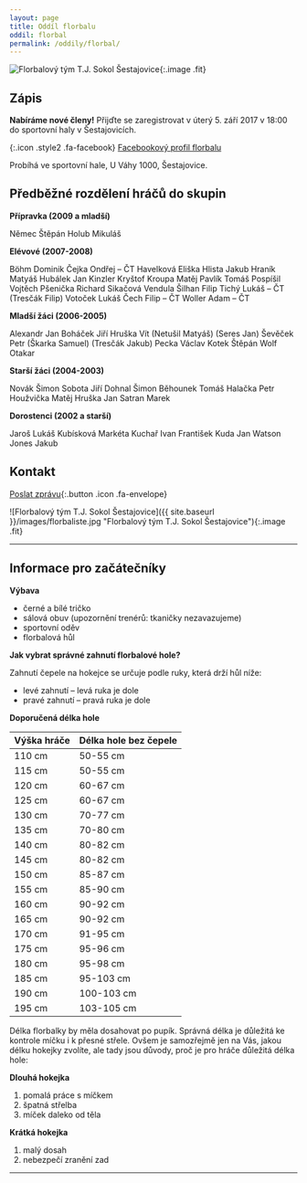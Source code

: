 ```yaml
---
layout: page
title: Oddíl florbalu
oddil: florbal
permalink: /oddily/florbal/
---
```


![Florbalový tým T.J. Sokol Šestajovice]({{relative}}/images/logo-florbal-hor.jpeg){:.image .fit}

## Zápis

**Nabíráme nové členy!** Přijďte se zaregistrovat v úterý 5. září 2017 v 18:00 do sportovní haly v Šestajovicích.

<!-- [Chci se přidat]({{ site.baseurl }}/clenstvi/){:.button .special}-->


[](https://www.facebook.com/sestajoviceflorbal/){:.icon .style2 .fa-facebook}
[Facebookový profil florbalu](https://www.facebook.com/sestajoviceflorbal/)

Probíhá ve sportovní hale, U Váhy 1000, Šestajovice.


## Předběžné rozdělení hráčů do skupin

**Přípravka (2009 a mladší)**

Němec Štěpán
Holub Mikuláš

**Elévové (2007-2008)**

Böhm Dominik
Čejka Ondřej – ČT
Havelková Eliška 
Hlista Jakub
Hraník Matyáš
Hubálek Jan
Kinzler Kryštof
Kroupa Matěj
Pavlík Tomáš
Pospíšil Vojtěch
Pšenička Richard
Sikačová Vendula
Šilhan Filip
Tichý Lukáš – ČT
(Tresčák Filip)
Votoček Lukáš
Čech Filip – ČT 
Woller Adam – ČT

**Mladší žáci (2006-2005)**

Alexandr Jan
Boháček Jiří
Hruška Vít
(Netušil Matyáš)
(Seres Jan)
Ševěček Petr
(Škarka Samuel)
(Tresčák Jakub)
Pecka Václav
Kotek Štěpán
Wolf Otakar

**Starší žáci (2004-2003)**

Novák Šimon
Sobota Jiří
Dohnal Šimon
Běhounek Tomáš
Halačka Petr
Houžvička Matěj
Hruška Jan
Satran Marek

**Dorostenci (2002 a starší)**

Jaroš Lukáš
Kubísková Markéta
Kuchař Ivan František
Kuda Jan
Watson Jones Jakub



## Kontakt

[Poslat zprávu](#f){:.button .icon .fa-envelope}

![Florbalový tým T.J. Sokol Šestajovice]({{ site.baseurl }}/images/florbaliste.jpg "Florbalový tým T.J. Sokol Šestajovice"){:.image .fit}

----

## Informace pro začátečníky

**Výbava**

* černé a bílé tričko
* sálová obuv (upozornění trenérů: tkaničky nezavazujeme)
* sportovní oděv
* florbalová hůl

**Jak vybrat správné zahnutí florbalové hole?**

Zahnutí čepele na hokejce se určuje podle ruky, která drží hůl níže:

- levé zahnutí – levá ruka je dole
- pravé zahnutí – pravá ruka je dole

**Doporučená délka hole**

| Výška hráče | Délka hole bez čepele |
|-------------|-----------------------|
| 110 cm      | 50-55 cm              |
| 115 cm      | 50-55 cm              |
| 120 cm      | 60-67 cm              |
| 125 cm      | 60-67 cm              |
| 130 cm      | 70-77 cm              |
| 135 cm      | 70-80 cm              |
| 140 cm      | 80-82 cm              |
| 145 cm      | 80-82 cm              |
| 150 cm      | 85-87 cm              |
| 155 cm      | 85-90 cm              |
| 160 cm      | 90-92 cm              |
| 165 cm      | 90-92 cm              |
| 170 cm      | 91-95 cm              |
| 175 cm      | 95-96 cm              |
| 180 cm      | 95-98 cm              |
| 185 cm      | 95-103 cm             |
| 190 cm      | 100-103 cm            |
| 195 cm      | 103-105 cm            |

Délka florbalky by měla dosahovat po pupík. Správná délka je důležitá ke kontrole míčku i k přesné střele. Ovšem je samozřejmě jen na Vás, jakou délku hokejky zvolíte, ale tady jsou důvody, proč je pro hráče důležitá délka hole:

**Dlouhá hokejka**

1. pomalá práce s míčkem
2. špatná střelba
3. míček daleko od těla

**Krátká hokejka**

1. malý dosah
2. nebezpečí zranění zad

---
